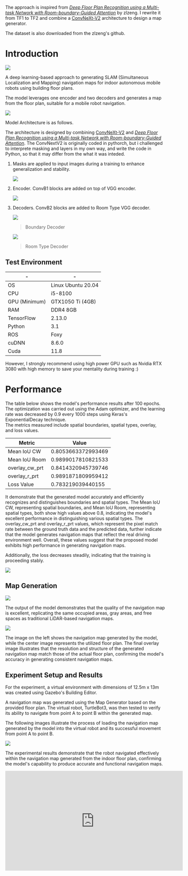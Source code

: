 The approach is inspired from [_Deep Floor Plan Recognition using a Multi-task Network with Room-boundary-Guided Attention_](https://github.com/zlzeng/DeepFloorplan) by zlzeng. I rewrite it from TF1 to TF2 and combine a [ConvNeXt-V2](https://github.com/facebookresearch/ConvNeXt-V2/tree/main) architecture to design a map generator.

The dataset is also downloaded from the zlzeng's github. 

# Introduction 

![](img/output.png)

A deep learning-based approach to generating SLAM (Simultaneous Localization and Mapping) navigation maps for indoor autonomous mobile robots using building floor plans.  

The model leverages one encoder and two decoders and generates a map from the floor plan, suitable for a mobile robot navigation. 

![](img/overall_model_structure.png)


Model Architecture is as follows. 

The architecture is designed by combining [ConvNeXt-V2](https://github.com/facebookresearch/ConvNeXt-V2/tree/main) and [_Deep Floor Plan Recognition using a Multi-task Network with Room-boundary-Guided Attention_](https://github.com/zlzeng/DeepFloorplan). The ConvNextV2 is originally coded in pythorch, but i challenged to  interprete masking and layers in my own way, and write the code in Python, so that it may differ from the what it was inteded. 

1. Masks are applied to input images during a training to enhance generalization and stability. 

    ![](img/detailed_model_structure.png)

2. Encoder. ConvB1 blocks are added on top of VGG encoder.

    ![](img/encoder.png)

3. Decoders. ConvB2 blocks are added to Room Type VGG decoder. 

    ![](img/boundary_decoder1.png)
    > Boundary Decoder

    ![](img/room_type_decoder2.png)
    > Room Type Decoder

## Test Environment 

| -             | -               |
|---------------|-----------------------|
| OS            | Linux Ubuntu 20.04    |
| CPU           | i5-8100               |
| GPU (Minimum) | GTX1050 Ti (4GB)      |
| RAM           | DDR4 8GB              |
| TensorFlow    | 2.13.0                |
| Python        | 3.1                   |
| ROS           | Foxy                  |
| cuDNN         | 8.6.0                 |
| Cuda          | 11.8                  |

However, I strongly recommend using high power GPU such as Nvidia RTX 3080 with high memory to save your mentality during training :) 

# Performance 

The table below shows the model's performance results after 100 epochs. The optimization was carried out using the Adam optimizer, and the learning rate was decreased by 0.9 every 1000 steps using Keras's ExponentialDecay technique.  
The metrics measured include spatial boundaries, spatial types, overlay, and loss values. 

| Metric            | Value                |
|-------------------|----------------------|
| Mean IoU CW       | 0.8053663372993469   |
| Mean IoU Room     | 0.9899017810821533   |
| overlay_cw_prt    | 0.8414320945739746   |
| overlay_r_prt     | 0.9891871809959412   |
| Loss Value        | 0.783219039440155    |


It demonstrate that the generated model accurately and efficiently recognizes and distinguishes boundaries and spatial types. The Mean IoU CW, representing spatial boundaries, and Mean IoU Room, representing spatial types, both show high values above 0.8, indicating the model's excellent performance in distinguishing various spatial types. The overlay_cw_prt and overlay_r_prt values, which represent the pixel match rate between the ground truth data and the predicted data, further indicate that the model generates navigation maps that reflect the real driving environment well. Overall, these values suggest that the proposed model exhibits high performance in generating navigation maps.

Additionally, the loss decreases steadily, indicating that the training is proceeding stably.

![](img/loss.png)


## Map Generation 


![](img/output.png)

The output of the model demonstrates that the quality of the navigation map is excellent, replicating the same occupied areas, gray areas, and free spaces as traditional LiDAR-based navigation maps.

![](img/output_origin_similarity.png)

The image on the left shows the navigation map generated by the model, while the center image represents the utilized floor plan. The final overlay image illustrates that the resolution and structure of the generated navigation map match those of the actual floor plan, confirming the model's accuracy in generating consistent navigation maps.

## Experiment Setup and Results

For the experiment, a virtual environment with dimensions of 12.5m x 13m was created using Gazebo's Building Editor.

A navigation map was generated using the Map Generator based on the provided floor plan. The virtual robot, TurtleBot3, was then tested to verify its ability to navigate from point A to point B within the generated map.

The following images illustrate the process of loading the navigation map generated by the model into the virtual robot and its successful movement from point A to point B.

![](img/test.png)

The experimental results demonstrate that the robot navigated effectively within the navigation map generated from the indoor floor plan, confirming the model's capability to produce accurate and functional navigation maps.

<iframe width="560" height="315" src="https://www.youtube.com/embed/R7SQ5tycQyc?si=pnmNuCGsbGAVw0cY" title="YouTube video player" frameborder="0" allow="accelerometer; autoplay; clipboard-write; encrypted-media; gyroscope; picture-in-picture; web-share" referrerpolicy="strict-origin-when-cross-origin" allowfullscreen></iframe>